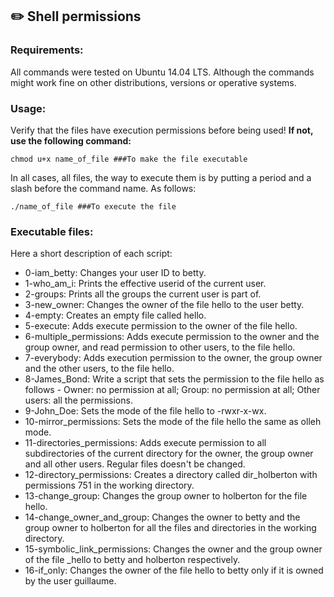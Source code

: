 ## :pencil2: Shell permissions

### Requirements:
All commands were tested on Ubuntu 14.04 LTS. Although the commands might work fine on other distributions, versions or operative systems.

### Usage:
Verify that the files have execution permissions before being used! **If not, use the following command:**

    chmod u+x name_of_file ###To make the file executable

In all cases, all files, the way to execute them is by putting a period and a slash before the command name. As follows:

    ./name_of_file ###To execute the file

### Executable files:

Here a short description of each script:

+ 0-iam_betty: Changes your user ID to betty.
+ 1-who_am_i: Prints the effective userid of the current user.
+ 2-groups: Prints all the groups the current user is part of.
+ 3-new_owner: Changes the owner of the file hello to the user betty.
+ 4-empty: Creates an empty file called hello.
+ 5-execute: Adds execute permission to the owner of the file hello.
+ 6-multiple_permissions: Adds execute permission to the owner and the group owner, and read permission to other users, to the file hello.
+ 7-everybody: Adds execution permission to the owner, the group owner and the other users, to the file hello.
+ 8-James_Bond: Write a script that sets the permission to the file hello as follows - Owner: no permission at all; Group: no permission at all; Other users: all the permissions.
+ 9-John_Doe: Sets the mode of the file hello to -rwxr-x-wx.
+ 10-mirror_permissions: Sets the mode of the file hello the same as olleh mode.
+ 11-directories_permissions: Adds execute permission to all subdirectories of the current directory for the owner, the group owner and all other users. Regular files doesn't be changed.
+ 12-directory_permissions: Creates a directory called dir_holberton with permissions 751 in the working directory.
+ 13-change_group: Changes the group owner to holberton for the file hello.
+ 14-change_owner_and_group: Changes the owner to betty and the group owner to holberton for all the files and directories in the working directory.
+ 15-symbolic_link_permissions: Changes the owner and the group owner of the file _hello to betty and holberton respectively.
+ 16-if_only: Changes the owner of the file hello to betty only if it is owned by the user guillaume.
<!--stackedit_data:
eyJoaXN0b3J5IjpbNTE0NzUxNTc2LDc5MDcyMzUzOF19
-->